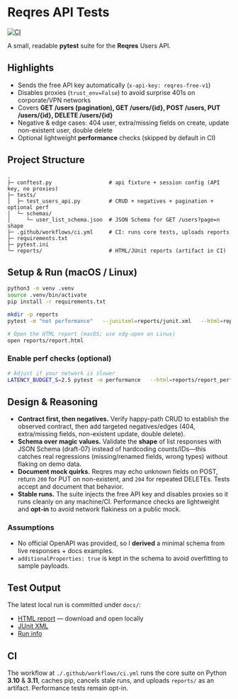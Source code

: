 # Reqres API Tests
[![CI](https://github.com/mlay0797/Reqres-API-Tests/actions/workflows/ci.yml/badge.svg)](https://github.com/mlay0797/Reqres-API-Tests/actions/workflows/ci.yml)

A small, readable **pytest** suite for the **Reqres** Users API.

## Highlights
- Sends the free API key automatically (`x-api-key: reqres-free-v1`)
- Disables proxies (`trust_env=False`) to avoid surprise 401s on corporate/VPN networks
- Covers **GET /users (pagination), GET /users/{id}, POST /users, PUT /users/{id}, DELETE /users/{id}**
- Negative & edge cases: 404 user, extra/missing fields on create, update non-existent user, double delete
- Optional lightweight **performance** checks (skipped by default in CI)

## Project Structure
```text
.
├─ conftest.py                  # api fixture + session config (API key, no proxies)
├─ tests/
│  ├─ test_users_api.py         # CRUD + negatives + pagination + optional perf
│  └─ schemas/
│     └─ user_list_schema.json  # JSON Schema for GET /users?page=n shape
├─ .github/workflows/ci.yml     # CI: runs core tests, uploads reports
├─ requirements.txt
├─ pytest.ini
└─ reports/                     # HTML/JUnit reports (artifact in CI)
```

## Setup & Run (macOS / Linux)
```bash
python3 -m venv .venv
source .venv/bin/activate
pip install -r requirements.txt

mkdir -p reports
pytest -m "not performance"   --junitxml=reports/junit.xml   --html=reports/report.html --self-contained-html

# Open the HTML report (macOS; use xdg-open on Linux)
open reports/report.html
```

### Enable perf checks (optional)
```bash
# Adjust if your network is slower
LATENCY_BUDGET_S=2.5 pytest -m performance   --html=reports/report_perf.html --self-contained-html
```

## Design & Reasoning
- **Contract first, then negatives.** Verify happy-path CRUD to establish the observed contract, then add targeted negatives/edges (404, extra/missing fields, non-existent update, double delete).
- **Schema over magic values.** Validate the **shape** of list responses with JSON Schema (draft-07) instead of hardcoding counts/IDs—this catches real regressions (missing/renamed fields, wrong types) without flaking on demo data.
- **Document mock quirks.** Reqres may echo unknown fields on POST, return `200` for PUT on non-existent, and `204` for repeated DELETEs. Tests accept and document that behavior.
- **Stable runs.** The suite injects the free API key and disables proxies so it runs cleanly on any machine/CI. Performance checks are lightweight and **opt-in** to avoid network flakiness on a public mock.

### Assumptions
- No official OpenAPI was provided, so I **derived** a minimal schema from live responses + docs examples.
- `additionalProperties: true` is kept in the schema to avoid overfitting to sample payloads.

## Test Output
The latest local run is committed under `docs/`:
- [HTML report](./docs/report.html) — download and open locally
- [JUnit XML](./docs/junit.xml)
- [Run info](./docs/REPORT_INFO.txt)

## CI
The workflow at `./.github/workflows/ci.yml` runs the core suite on Python **3.10** & **3.11**, caches pip, cancels stale runs, and uploads `reports/` as an artifact. Performance tests remain opt-in.
